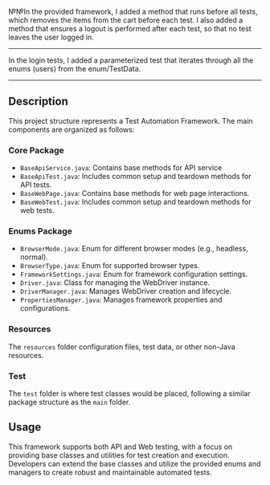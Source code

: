 
№№In the provided framework, I added a method that runs before all tests, which removes 
the items from the cart before each test. I also added a method that ensures a logout 
is performed after each test, so that no test leaves the user logged in.  

------------------------------------------------------------------------------------

In the login tests, I added a parameterized test that iterates through all the 
enums (users) from the enum/TestData.


------------------------------------------------------------------------------------










  

## Description

This project structure represents a Test Automation Framework. The main components are organized as follows:

### Core Package
- `BaseApiService.java`: Contains base methods for API service
- `BaseApiTest.java`: Includes common setup and teardown methods for API tests.
- `BaseWebPage.java`: Contains base methods for web page interactions.
- `BaseWebTest.java`: Includes common setup and teardown methods for web tests.

### Enums Package
- `BrowserMode.java`: Enum for different browser modes (e.g., headless, normal).
- `BrowserType.java`: Enum for supported browser types.
- `FrameworkSettings.java`: Enum for framework configuration settings.
- `Driver.java`: Class for managing the WebDriver instance.
- `DriverManager.java`: Manages WebDriver creation and lifecycle.
- `PropertiesManager.java`: Manages framework properties and configurations.

### Resources
The `resources` folder configuration files, test data, or other non-Java resources.

### Test
The `test` folder is where test classes would be placed, following a similar package structure as the `main` folder.

## Usage

This framework supports both API and Web testing, with a focus on providing base classes and utilities for test creation and execution. Developers can extend the base classes and utilize the provided enums and managers to create robust and maintainable automated tests.
